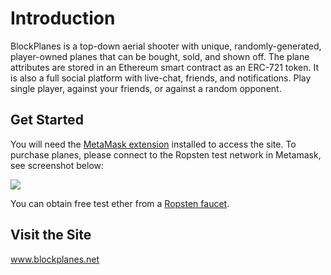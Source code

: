 # Introduction
BlockPlanes is a top-down aerial shooter with unique, randomly-generated, player-owned planes that can be bought, sold, and shown off. The plane attributes are stored in an Ethereum smart contract as an ERC-721 token. It is also a full social platform with live-chat, friends, and notifications. Play single player, against your friends, or against a random opponent. 

## Get Started
You will need the <a href='https://metamask.io'>MetaMask extension</a> installed to access the site. To purchase planes, please connect to the Ropsten test network in Metamask, see screenshot below:

<img size='tiny' src='http://res.cloudinary.com/dkkgoc7cc/image/upload/v1527350272/Screenshot_1.png'/>

You can obtain free test ether from a <a href='http://faucet.ropsten.be:3001'>Ropsten faucet</a>. 

## Visit the Site
www.blockplanes.net

